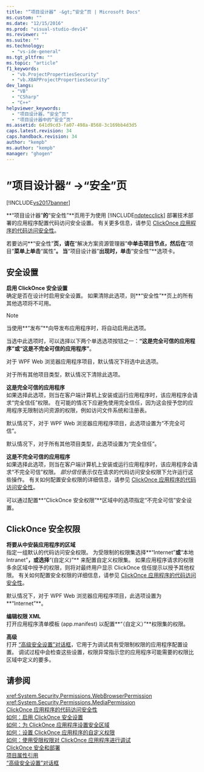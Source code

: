 ```yaml
---
title: "”项目设计器“ -&gt;“安全”页 | Microsoft Docs"
ms.custom: ""
ms.date: "12/15/2016"
ms.prod: "visual-studio-dev14"
ms.reviewer: ""
ms.suite: ""
ms.technology: 
  - "vs-ide-general"
ms.tgt_pltfrm: ""
ms.topic: "article"
f1_keywords: 
  - "vb.ProjectPropertiesSecurity"
  - "vb.XBAPProjectPropertiesSecurity"
dev_langs: 
  - "VB"
  - "CSharp"
  - "C++"
helpviewer_keywords: 
  - "项目设计器，“安全”页"
  - "项目设计器中的“安全”页"
ms.assetid: 641d9cd3-fa07-498a-8568-3c169bb4d3d5
caps.latest.revision: 34
caps.handback.revision: 34
author: "kempb"
ms.author: "kempb"
manager: "ghogen"
---
```

# ”项目设计器“ -&gt;“安全”页
[!INCLUDE[vs2017banner](../../code-quality/includes/vs2017banner.md)]

**“项目设计器”**的**“安全性”**页用于为使用 [!INCLUDE[ndptecclick](../../deployment/includes/ndptecclick_md.md)] 部署技术部署的应用程序配置代码访问安全设置。  有关更多信息，请参见 [ClickOnce 应用程序的代码访问安全性](../../deployment/code-access-security-for-clickonce-applications.md)。  
  
 若要访问**“安全性”**页，请在**“解决方案资源管理器”**中单击项目节点，然后在**“项目”**菜单上单击**“属性”**。  当**“项目设计器”**出现时，单击**“安全性”**选项卡。  
  
## 安全设置  
 **启用 ClickOnce 安全设置**  
 确定是否在设计时启用安全设置。  如果清除此选项，则**“安全性”**页上的所有其他选项将不可用。  
  
> [!NOTE]
>  当使用**“发布”**向导发布应用程序时，将自动启用此选项。  
  
 当选中此选项时，可以选择以下两个单选选项按钮之一：**“这是完全可信的应用程序”**或**“这是不完全可信的应用程序”**。  
  
 对于 WPF Web 浏览器应用程序项目，默认情况下将选中此选项。  
  
 对于所有其他项目类型，默认情况下清除此选项。  
  
 **这是完全可信的应用程序**  
 如果选择此选项，则当在客户端计算机上安装或运行应用程序时，该应用程序会请求“完全信任”权限。  在可能的情况下应避免使用完全信任，因为这会授予您的应用程序无限制访问资源的权限，例如访问文件系统和注册表。  
  
 默认情况下，对于 WPF Web 浏览器应用程序项目，此选项设置为“不完全可信”。  
  
 默认情况下，对于所有其他项目类型，此选项设置为“完全信任”。  
  
 **这是不完全可信的应用程序**  
 如果选择此选项，则当在客户端计算机上安装或运行应用程序时，该应用程序会请求“不完全可信”权限。  *部分信任*表示仅在请求的代码访问安全权限下允许运行这些操作。  有关如何配置安全权限的详细信息，请参见 [ClickOnce 应用程序的代码访问安全性](../../deployment/code-access-security-for-clickonce-applications.md)。  
  
 可以通过配置**“ClickOnce 安全权限”**区域中的选项指定“不完全可信”安全设置。  
  
## ClickOnce 安全权限  
 **将要从中安装应用程序的区域**  
 指定一组默认的代码访问安全权限。  为受限制的权限集选择**“Internet”**或**“本地 Intranet”**，或选择**“\(自定义\)”** 来配置自定义权限集。  如果应用程序请求的权限多余区域中授予的权限，则将对最终用户显示 ClickOnce 信任提示以授予其他权限。  有关如何配置安全权限的详细信息，请参见 [ClickOnce 应用程序的代码访问安全性](../../deployment/code-access-security-for-clickonce-applications.md)。  
  
 默认情况下，对于 WPF Web 浏览器应用程序项目，此选项设置为**“Internet”**。  
  
 **编辑权限 XML**  
 打开应用程序清单模板 \(app.manifest\) 以配置**“（自定义）”**权限集的权限。  
  
 **高级**  
 打开 [“高级安全设置”对话框](../../ide/reference/advanced-security-settings-dialog-box.md)，它用于为调试具有受限制权限的应用程序配置设置。  调试过程中会检查这些设置，权限异常指示您的应用程序可能需要的权限比区域中定义的要多。  
  
## 请参阅  
 <xref:System.Security.Permissions.WebBrowserPermission>   
 <xref:System.Security.Permissions.MediaPermission>   
 [ClickOnce 应用程序的代码访问安全性](../../deployment/code-access-security-for-clickonce-applications.md)   
 [如何：启用 ClickOnce 安全设置](../../deployment/how-to-enable-clickonce-security-settings.md)   
 [如何：为 ClickOnce 应用程序设置安全区域](../../deployment/how-to-set-a-security-zone-for-a-clickonce-application.md)   
 [如何：设置 ClickOnce 应用程序的自定义权限](../../deployment/how-to-set-custom-permissions-for-a-clickonce-application.md)   
 [如何：使用受限权限对 ClickOnce 应用程序进行调试](../../deployment/how-to-debug-a-clickonce-application-with-restricted-permissions.md)   
 [ClickOnce 安全和部署](../../deployment/clickonce-security-and-deployment.md)   
 [项目属性引用](../../ide/reference/project-properties-reference.md)   
 [“高级安全设置”对话框](../../ide/reference/advanced-security-settings-dialog-box.md)